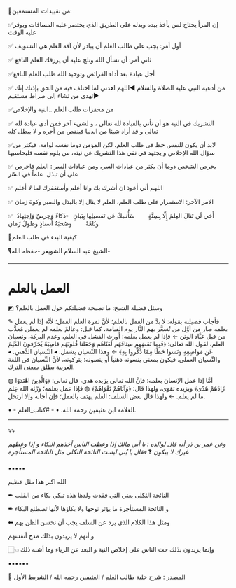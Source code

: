 
📝من تقييدات المستمعين:

✅إن المرأ يحتاج لمن يأخذ بيده ويدله على الطريق الذي يختصر عليه المسافات ويوفر عليه الوقت

✅ أول أمر: يجب على طالب العلم أن يبادر لأن آفة العلم هي التسويف

✅ ثاني أمر: أن تسأل الله وتلح عليه أن يرزقك العلم النافع

✅أجل عبادة بعد أداء الفرائض وتوحيد الله طلب العلم النافع

✅ من أدعية النبي عليه الصلاة والسلام 
◀️اللهم اهدني لما اختلف فيه من الحق بإذنك إنك تهدي من تشاء إلى صراط مستقيم▶️

✅من محفزات طلب العلم ..النية والإخلاص

✅ التشريك في النية هو أن تأتي بالعبادة لله تعالى ، و لشيء آخر 
فمن أدى عبادة لله تعالى و قد أراد شيئا من الدنيا فينقص من أجره و لا يبطل كله

✅لابد أن يكون للنفس حظ في طلب العلم، لكن المؤمن دوما نفسه لوامة، فيكثر من سؤال الله الإخلاص و يجتهد في نفي هذا التشريك عن نيته، من يلوم نفسه فليحاسبها

✅ يحرص الشخص دوما أن يكثر من عبادات السر، ومن عبادات السر : العلم
فاحرص على أن تبذل  علماً في السّر

✅ اللهم أني أعوذ ان أشرك بك وانا أعلم وأستغفرك لما لا أعلم

✅ الامر الآخر: الاستمرار على طلب العلم، العلم لا ينال إلا بالبذل والصبر وكوة زمان

✅  أَخي لَن تَنالَ العِلمَ إِلّا بِسِتَّةٍ
       سَأُنبيكَ عَن تَفصيلِها بِبَيانِ
  ▫️ذَكاءٌ وَحِرصٌ وَاِجتِهادٌ وَبُلغَةٌ
       وَصُحبَةُ أُستاذٍ وَطولُ زَمانِ

📖كيفية البدء في طلب العلم 

🎙الشيخ عبد السلام الشويعر -حفظه الله- 

---
# العمل بالعلم  


◩ وسئل فضيلة الشيخ: ما نصيحة فضيلتكم حول العمل بالعلم؟

✎ فأجاب فضيلته بقوله:
 لا بدَّ من العمل بالعلم؛ لأنَّ ثمرة العلم العمل؛ لأنَّه إذا لم يعمل بعلمه صار من أوَّل من تُسعَّر بهم النَّار يوم القيامة، كما قيل:
وعالمٌ بعلمه لم يعملن 
             مُعذَّب من قبل عبَّاد الوثن
← فإذا لم يعمل بعلمه؛ أورث الفشل في العلم، وعدم البركة، ونسيان العلم، لقول الله تعالى:
﴿فَبِما نَقضِهِم ميثاقَهُم لَعَنّاهُم وَجَعَلنا قُلوبَهُم قاسِيَةً يُحَرِّفونَ الكَلِمَ عَن مَواضِعِهِ وَنَسوا حَظًّا مِمّا ذُكِّروا بِهِ﴾ 
← وهذا النِّسيان يشمل:
◂ النِّسيان الذِّهني. 
◂ والنِّسيان العملي. 
فيكون بمعنى ينسونه ذهنياً أو ينسونه؛ يتركونه، لأنَّ النِّسيان في اللغة العربية يطلق بمعنى الترك.

◍ أمَّا إذا عمل الإنسان بعلمه؛ فإنَّ الله تعالى يزيده هدى، قال تعالى: ﴿وَالَّذِينَ اهْتَدَوْا زَادَهُمْ هُدًى﴾ ويزيده تقوى، ولهذا قال: ﴿وَآتَاهُمْ تَقْوَاهُمْ﴾
◍ فإذا عمل بعلمه؛ ورَّثه الله عِلم ما لم يعلم. 
← ولهذا قال بعض السلف: 
العلم يهتف بالعمل؛ فإن أجابه وإلا ارتحل.

• - العلامة ابن عثيمين رحمه الله. 
• - #كتاب_العلم.

---
⤵⤵


*وعن عمر بن ذر أنه قال لوالده : يا أبي مالك إذا وعظت الناس أخذهم البكاء و إذا وعظهم غيرك لا يبكون* ❓
*فقال يا بُني ليست النائحة الثكلى مثل النائحة المستأجرة* 


▪▪▪▪▪

الله اكبر هذا مثل عظيم 

✒ النائحة الثكلى يعني التي فقدت ولدها هذه تبكي بكاء من القلب 

✒ و النائحة المستأجرة ما يؤثر نوحها ولا بكاؤها لأنها تصطنع البكاء 

⬅ ومثل هذا الكلام الذي يرد عن السلف يجب أن نحسن الظن بهم 

و أنهم لا يريدون بذلك مدح أنفسهم 

👈🏻 وإنما يريدون بذلك حث الناس على إخلاص النية و البعد عن الرياء وما أشبه ذلك 


▪▪▪▪▪▪

📒 المصدر : شرح حلية طالب العلم / العثيمين رحمه الله / الشريط الأول